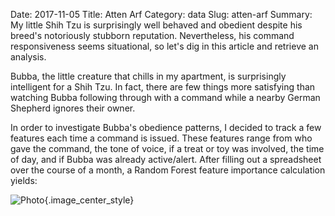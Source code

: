 Date: 2017-11-05
Title: Atten Arf
Category: data
Slug: atten-arf
Summary: My little Shih Tzu is surprisingly well behaved and obedient despite his breed's notoriously stubborn reputation. Nevertheless, his command responsiveness seems situational, so let's dig in this article and retrieve an analysis.      

Bubba, the little creature that chills in my apartment, is surprisingly intelligent for a Shih Tzu. In fact, there are few things more 
satisfying than watching Bubba following through with a command while a nearby German Shepherd ignores their owner.     
 
In order to investigate Bubba's obedience patterns, I decided to track a few features each time a command is issued. These features range 
from who gave the command, the tone of voice, if a treat or toy was involved, the time of day, and if Bubba was already active/alert. 
After filling out a spreadsheet over the course of a month, a Random Forest feature importance calculation yields:

![Photo]({attach}/assets/data/2017/atten-arf.png){.image_center_style}
